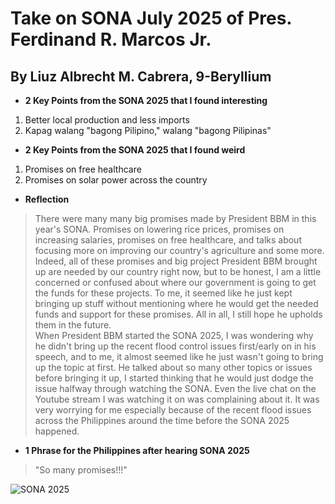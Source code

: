 # Take on SONA July 2025 of Pres. Ferdinand R. Marcos Jr.   
## By Liuz Albrecht M. Cabrera, 9-Beryllium

- **2 Key Points from the SONA 2025 that I found interesting** <br>
1. Better local production and less imports
2. Kapag walang "bagong Pilipino," walang "bagong Pilipinas"
- **2 Key Points from the SONA 2025 that I found weird** <br>
1. Promises on free healthcare
2. Promises on solar power across the country
- **Reflection** 
> There were many many big promises made by President BBM in this year's SONA. Promises on lowering rice prices, promises on increasing salaries, promises on free healthcare, and talks about focusing more on improving our country's agriculture and some more. Indeed, all of these promises and big project President BBM brought up are needed by our country right now, but to be honest, I am a little concerned or confused about where our government is going to get the funds for these projects. To me, it seemed like he just kept bringing up stuff without mentioning where he would get the needed funds and support for these promises. All in all, I still hope he upholds them in the future. <br>
> When President BBM started the SONA 2025, I was wondering why he didn't bring up the recent flood control issues first/early on in his speech, and to me, it almost seemed like he just wasn't going to bring up the topic at first. He talked about so many other topics or issues before bringing it up, I started thinking that he would just dodge the issue halfway through watching the SONA. Even the live chat on the Youtube stream I was watching it on was complaining about it. It was very worrying for me especially because of the recent flood issues across the Philippines around the time before the SONA 2025 happened.
- **1 Phrase for the Philippines after hearing SONA 2025** 
> "So many promises!!!"

![SONA 2025](https://d2nnykqiaju69u.cloudfront.net/photos/Brooke/2025/July/BBM%20final%20banner.jpg)